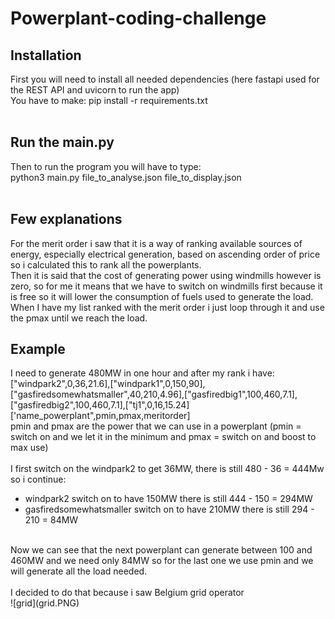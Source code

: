 # Powerplant-coding-challenge
## Installation
First you will need to install all needed dependencies (here fastapi used for the REST API and uvicorn to run the app) <br />
You have to make: pip install -r requirements.txt <br />
<br />
## Run the main.py
Then to run the program you will have to type: <br />
python3 main.py file_to_analyse.json file_to_display.json <br />
<br />
## Few explanations
For the merit order i saw that it is a way of ranking available sources of energy, especially electrical generation, based on ascending order of price so i calculated this to rank all the powerplants. <br />
Then it is said that the cost of generating power using windmills however is zero, so for me it means that we have to switch on windmills first because it is free so it will lower the consumption of fuels used to generate the load. <br />
When I have my list ranked with the merit order i just loop through it and use the pmax until we reach the load.<br />
## Example
I need to generate 480MW in one hour and after my rank i have: <br />
["windpark2",0,36,21.6],["windpark1",0,150,90],["gasfiredsomewhatsmaller",40,210,4.96],["gasfiredbig1",100,460,7.1],["gasfiredbig2",100,460,7.1],["tj1",0,16,15.24] <br />
['name_powerplant",pmin,pmax,meritorder] <br />
pmin and pmax are the power that we can use in a powerplant (pmin = switch on and we let it in the minimum and pmax = switch on and boost to max use) <br />
<br />
I first switch on the windpark2 to get 36MW, there is still 480 - 36 = 444Mw so i continue:<br />
- windpark2 switch on to have 150MW there is still 444 - 150 = 294MW <br />
- gasfiredsomewhatsmaller switch on to have 210MW there is still 294 - 210 = 84MW <br />
<br />
Now we can see that the next powerplant can generate between 100 and 460MW and we need only 84MW so for the last one we use pmin and we will generate all the load needed. <br />
<br />
I decided to do that because i saw Belgium grid operator <br />
![grid](grid.PNG)


